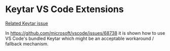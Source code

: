 # Keytar VS Code Extensions

[Related Keytar issue](https://github.com/atom/node-keytar/issues/106)

In https://github.com/microsoft/vscode/issues/68738 it is shown how to use VS Code's
bundled Keytar which might be an acceptable workaround / fallback mechanism.
